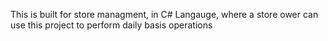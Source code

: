 This is built for store managment, in C# Langauge, where a store ower can use this project to perform daily basis operations
